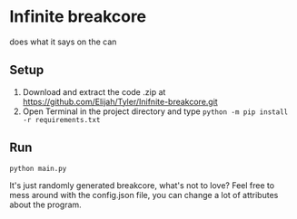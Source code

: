 # Infinite breakcore

does what it says on the can

## Setup

1. Download and extract the code .zip at <https://github.com/Elijah/Tyler/Inifnite-breakcore.git>
2. Open Terminal in the project directory and type `python -m pip install -r requirements.txt`

## Run

`python main.py`

It's just randomly generated breakcore, what's not to love?
Feel free to mess around with the config.json file, you can change a lot of attributes about the program.
